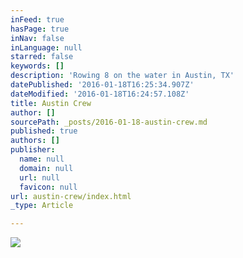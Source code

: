 ```yaml
---
inFeed: true
hasPage: true
inNav: false
inLanguage: null
starred: false
keywords: []
description: 'Rowing 8 on the water in Austin, TX'
datePublished: '2016-01-18T16:25:34.907Z'
dateModified: '2016-01-18T16:24:57.108Z'
title: Austin Crew
author: []
sourcePath: _posts/2016-01-18-austin-crew.md
published: true
authors: []
publisher:
  name: null
  domain: null
  url: null
  favicon: null
url: austin-crew/index.html
_type: Article

---
```

![](https://the-grid-user-content.s3-us-west-2.amazonaws.com/ad4b4fd2-b7a9-473f-8fdf-1bec0dfc566a.jpg)